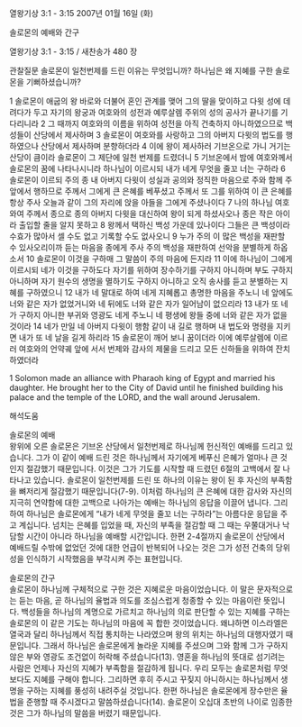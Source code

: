열왕기상 3:1 - 3:15 
2007년 01월 16일 (화)

솔로몬의 예배와 간구



열왕기상 3:1 - 3:15 / 새찬송가 480 장


관찰질문
솔로몬이 일천번제를 드린 이유는 무엇입니까?
하나님은 왜 지혜를 구한 솔로몬을 기뻐하셨습니까?

1 솔로몬이 애굽의 왕 바로와 더불어 혼인 관계를 맺어 그의 딸을 맞이하고 다윗 성에 데려다가 두고 자기의 왕궁과 여호와의 성전과 예루살렘 주위의 성의 공사가 끝나기를 기다리니라 2 그 때까지 여호와의 이름을 위하여 성전을 아직 건축하지 아니하였으므로 백성들이 산당에서 제사하며 3 솔로몬이 여호와를 사랑하고 그의 아버지 다윗의 법도를 행하였으나 산당에서 제사하며 분향하더라 4 이에 왕이 제사하러 기브온으로 가니 거기는 산당이 큼이라 솔로몬이 그 제단에 일천 번제를 드렸더니 5 기브온에서 밤에 여호와께서 솔로몬의 꿈에 나타나시니라 하나님이 이르시되 내가 네게 무엇을 줄꼬 너는 구하라 6 솔로몬이 이르되 주의 종 내 아버지 다윗이 성실과 공의와 정직한 마음으로 주와 함께 주 앞에서 행하므로 주께서 그에게 큰 은혜를 베푸셨고 주께서 또 그를 위하여 이 큰 은혜를 항상 주사 오늘과 같이 그의 자리에 앉을 아들을 그에게 주셨나이다 7 나의 하나님 여호와여 주께서 종으로 종의 아버지 다윗을 대신하여 왕이 되게 하셨사오나 종은 작은 아이라 출입할 줄을 알지 못하고 8 왕께서 택하신 백성 가운데 있나이다 그들은 큰 백성이라 수효가 많아서 셀 수도 없고 기록할 수도 없사오니 9 누가 주의 이 많은 백성을 재판할 수 있사오리이까 듣는 마음을 종에게 주사 주의 백성을 재판하여 선악을 분별하게 하옵소서 10 솔로몬이 이것을 구하매 그 말씀이 주의 마음에 든지라 11 이에 하나님이 그에게 이르시되 네가 이것을 구하도다 자기를 위하여 장수하기를 구하지 아니하며 부도 구하지 아니하며 자기 원수의 생명을 멸하기도 구하지 아니하고 오직 송사를 듣고 분별하는 지혜를 구하였으니 12 내가 네 말대로 하여 네게 지혜롭고 총명한 마음을 주노니 네 앞에도 너와 같은 자가 없었거니와 네 뒤에도 너와 같은 자가 일어남이 없으리라 13 내가 또 네가 구하지 아니한 부귀와 영광도 네게 주노니 네 평생에 왕들 중에 너와 같은 자가 없을 것이라 14 네가 만일 네 아버지 다윗이 행함 같이 내 길로 행하며 내 법도와 명령을 지키면 내가 또 네 날을 길게 하리라 15 솔로몬이 깨어 보니 꿈이더라 이에 예루살렘에 이르러 여호와의 언약궤 앞에 서서 번제와 감사의 제물을 드리고 모든 신하들을 위하여 잔치하였더라  

1 Solomon made an alliance with Pharaoh king of Egypt and married his daughter. He brought her to the City of David until he finished building his palace and the temple of the LORD, and the wall around Jerusalem.

해석도움





솔로몬의 예배  
왕위에 오른 솔로몬은 기브온 산당에서 일천번제로 하나님께 헌신적인 예배를 드리고 있습니다. 그가 이 같이 예배 드린 것은 하나님께서 자기에게 베푸신 은혜가 얼마나 큰 것인지 절감했기 때문입니다. 이것은 그가 기도를 시작할 때 드렸던 6절의 고백에서 잘 나타나고 있습니다. 솔로몬이 일천번제를 드린 또 하나의 이유는 왕이 된 후 자신의 부족함을 뼈저리게 절감했기 때문입니다(7-9). 이처럼 하나님의 큰 은혜에 대한 감사와 자신의 지극히 연약함에 대한 고백으로 나아가는 예배는 하나님의 응답을 이끌어 냅니다. 그리하여 하나님은 솔로몬에게 “내가 네게 무엇을 줄꼬 너는 구하라”는 아름다운 응답을 주고 계십니다. 넘치는 은혜를 입었을 때, 자신의 부족을 절감할 때 그 때는 우쭐대거나 낙담할 시간이 아니라 하나님을 예배할 시간입니다. 한편 2-4절까지 솔로몬이 산당에서 예배드릴 수밖에 없었던 것에 대한 언급이 반복되어 나오는 것은 그가 성전 건축의 당위성을 인식하기 시작했음을 부각시켜 주는 표현입니다. 

솔로몬의 간구  
솔로몬이 하나님께 구체적으로 구한 것은 지혜로운 마음이었습니다. 이 말은 문자적으로는 듣는 마음, 곧 하나님의 율법과 의도를 조심스럽게 청종할 수 있는 마음이란 뜻입니다. 백성들을 하나님의 계명으로 가르치고 하나님의 의로 판단할 수 있는 지혜를 구하는 솔로몬의 이 같은 기도는 하나님의 마음에 꼭 합한 것이었습니다. 왜냐하면 이스라엘은 열국과 달리 하나님께서 직접 통치하는 나라였으며 왕의 위치는 하나님의 대행자였기 때문입니다. 그래서 하나님은 솔로몬에게 놀라운 지혜를 주셨으며 그와 함께 그가 구하지 않은 부와 영광도 조건없이 허락해 주셨습니다(13). 영혼을 하나님의 뜻대로 섬기려는 사람은 언제나 자신의 지혜가 부족함을 절감하게 됩니다. 우리 모두는 솔로몬처럼 무엇보다도 지혜를 구해야 합니다. 그리하면 후히 주시고 꾸짖지 아니하시는 하나님께서 생명을 구하는 지혜를 풍성히 내려주실 것입니다. 한편 하나님은 솔로몬에게 장수만은 율법을 준행할 때 주시겠다고 말씀하셨습니다(14). 솔로몬이 오십대 초반의 나이로 임종한 것은 그가 하나님의 말씀을 버렸기 때문입니다.